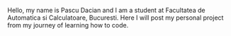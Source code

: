 Hello, my name is Pascu Dacian and I am a student at Facultatea de Automatica si Calculatoare, Bucuresti. Here I will post my personal project from my journey of learning how to code.
